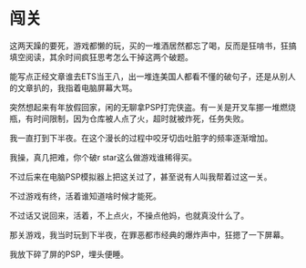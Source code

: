# 闯关

这两天躁的要死，游戏都懒的玩，买的一堆酒居然都忘了喝，反而是狂啃书，狂搞填空阅读，其余时间疯狂思考怎么干掉这两个破题。

能写点正经文章谁去ETS当王八，出一堆连美国人都看不懂的破句子，还是从别人的文章扒的，我指着电脑屏幕大骂。

突然想起来有年放假回家，闲的无聊拿PSP打完侠盗。有一关是开叉车挪一堆燃烧瓶，有时间限制，因为仓库被人点了火，超时就被炸死，任务失败。

我一直打到下半夜。在这个漫长的过程中咬牙切齿吐脏字的频率逐渐增加。

我操，真几把难，你个破r star这么做游戏谁稀得买。

不过后来在电脑PSP模拟器上把这关过了，甚至说有人叫我帮着过这一关。

不过游戏有终，活着谁知道啥时候才能死。

不过话又说回来，活着，不上点火，不操点他妈，也就真没什么了。

那关游戏，我当时玩到下半夜，在罪恶都市经典的爆炸声中，狂摁了一下屏幕。

我放下碎了屏的PSP，埋头便睡。
